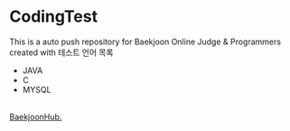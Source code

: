 # CodingTest

This is a auto push repository for Baekjoon Online Judge & Programmers created with 
테스트 언어 목록
* JAVA
* C
* MYSQL
<br>
<a href="https://github.com/BaekjoonHub/BaekjoonHub">BaekjoonHub.</a>
